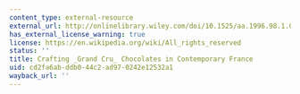 ```yaml
---
content_type: external-resource
external_url: http://onlinelibrary.wiley.com/doi/10.1525/aa.1996.98.1.02a00070/abstract
has_external_license_warning: true
license: https://en.wikipedia.org/wiki/All_rights_reserved
status: ''
title: Crafting _Grand Cru_ Chocolates in Contemporary France
uid: cd2fa6ab-ddb0-44c2-ad97-0242e12532a1
wayback_url: ''
---
```

